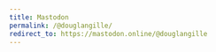 ```yaml
---
title: Mastodon
permalink: /@douglangille/
redirect_to: https://mastodon.online/@douglangille
---
```


